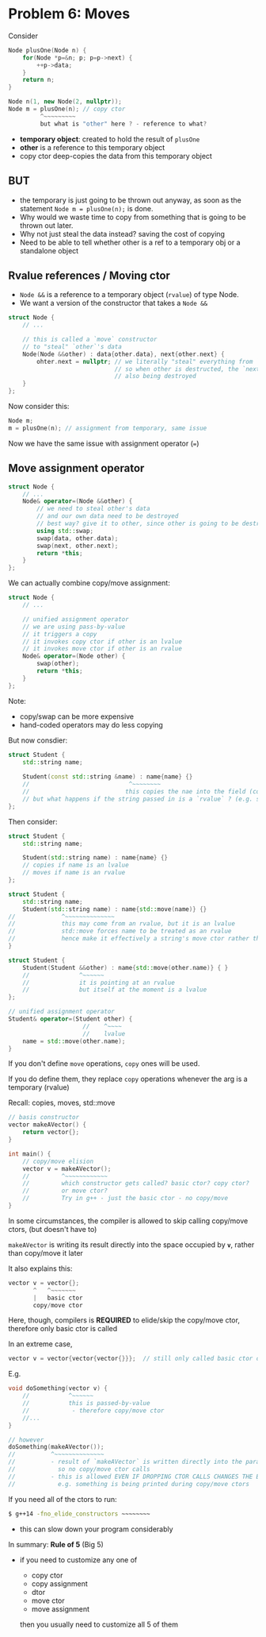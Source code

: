 # Problem 6: Moves
Consider 

``` C++
Node plusOne(Node n) {
    for(Node *p=&n; p; p=p->next) {
        ++p->data;
    }
    return n;
} 
```


``` C++
Node n(1, new Node(2, nullptr));
Node m = plusOne(n); // copy ctor 
         ^~~~~~~~~~
         but what is "other" here ? - reference to what?         
```

- **temporary object**: created to hold the result of `plusOne`
- **other** is a reference to this temporary object 
- copy ctor deep-copies the data from this temporary object 

## BUT
- the temporary is just going to be thrown out anyway, as soon as the statement `Node m = plusOne(n);` is done. 
- Why would we waste time to copy from something that is going to be thrown out later. 
- Why not just steal the data instead? saving the cost of copying 
- Need to be able to tell whether other is a ref to a temporary obj or a standalone object 

## **Rvalue** references / Moving ctor
- `Node &&` is a reference to a temporary object (`rvalue`) of type Node. 
- We want a version of the constructor that takes a `Node &&` 

``` C++ 
struct Node {
    // ...

    // this is called a `move` constructor 
    // to "steal" `other`'s data 
    Node(Node &&other) : data{other.data}, next{other.next} {
        ohter.next = nullptr; // we literally "steal" everything from `other` 
                              // so when other is destructed, the `next` is not  
                              // also being destroyed 
    }
}; 
```


Now consider this:
``` C++
Node m;
m = plusOne(n); // assignment from temporary, same issue 
```

Now we have the same issue with assignment operator (`=`)

## Move assignment operator 
``` C++
struct Node {
    // ...
    Node& operator=(Node &&other) { 
        // we need to steal other's data 
        // and our own data need to be destroyed 
        // best way? give it to other, since other is going to be destroyed anyway
        using std::swap;
        swap(data, other.data);
        swap(next, other.next);
        return *this;
    }
};
```

We can actually combine copy/move assignment: 
``` C++
struct Node {
    // ...

    // unified assignment operator
    // we are using pass-by-value 
    // it triggers a copy 
    // it invokes copy ctor if other is an lvalue 
    // it invokes move ctor if other is an rvalue 
    Node& operator=(Node other) {
        swap(other);
        return *this;
    }
};
```

Note: 
- copy/swap can be more expensive
- hand-coded operators may do less copying 


But now consdier: 
``` C++
struct Student {
    std::string name; 
    
    Student(const std::string &name) : name{name} {}
    //                            ^~~~~~~~~
    //                           this copies the nae into the field (copy ctor)
    // but what happens if the string passed in is a `rvalue` ? (e.g. string literal)
};
```

Then consider: 

``` C++
struct Student {
    std::string name; 

    Student(std::string name) : name{name} {}
    // copies if name is an lvalue 
    // moves if name is an rvalue 
};
```

``` C++
struct Student {
    std::string name;
    Student(std::string name) : name{std::move(name)} {}
//             ^~~~~~~~~~~~~~~
//             this may come from an rvalue, but it is an lvalue 
//             std::move forces name to be treated as an rvalue 
//             hence make it effectively a string's move ctor rather than copy ctor 
}
```

``` C++
struct Student {
    Student(Student &&other) : name{std::move(other.name)} { }
    //              ^~~~~~~
    //              it is pointing at an rvalue 
    //              but itself at the moment is a lvalue 
};

```

``` C++
// unified assignment operator 
Student& operator=(Student other) {
                     //    ^~~~~
                     //    lvalue 
    name = std::move(other.name);
}
```

If you don't define `move` operations, `copy` ones will be used. 

If you do define them, they replace `copy` operations whenever the arg is a temporary (rvalue)


Recall: copies, moves, std::move

``` C++
// basis constructor 
vector makeAVector() {
    return vector{};
}

int main() {
    // copy/move elision 
    vector v = makeAVector(); 
    //         ^~~~~~~~~~~~~
    //         which constructor gets called? basic ctor? copy ctor? 
    //         or move ctor?
    //         Try in g++ - just the basic ctor - no copy/move 
}
```

In some circumstances, the compiler is allowed to skip calling copy/move ctors, (but doesn't have to)

`makeAVector` is writing its result directly into the space occupied by __`v`__, rather than copy/move it later 

It also explains this: 
``` C++
vector v = vector{};
       ^   ^~~~~~~~
       |   basic ctor 
       copy/move ctor
```
Here, though, compilers is __REQUIRED__ to elide/skip the copy/move ctor, therefore only basic ctor is called 

In an extreme case, 

``` C++
vector v = vector{vector{vector{}}};  // still only called basic ctor once 
```

E.g. 
``` C++
void doSomething(vector v) {
    //           ^~~~~~~
    //           this is passed-by-value
    //            - therefore copy/move ctor 
    //... 
}

// however
doSomething(makeAVector());
//          ^~~~~~~~~~~~~~~
//          - result of `makeAVector` is written directly into the parameter 
//            so no copy/move ctor calls 
//          - this is allowed EVEN IF DROPPING CTOR CALLS CHANGES THE BEHAVIOUR 
//            e.g. something is being printed during copy/move ctors 
```

If you need all of the ctors to run: 
``` bash
$ g++14 -fno_elide_constructors ~~~~~~~~
```
- this can slow down your program considerably 

In summary: __Rule of 5__ (Big 5)
- if you need to customize any one of 
    - copy ctor
    - copy assignment 
    - dtor
    - move ctor
    - move assignment 

    then you usually need to customize all 5 of them 